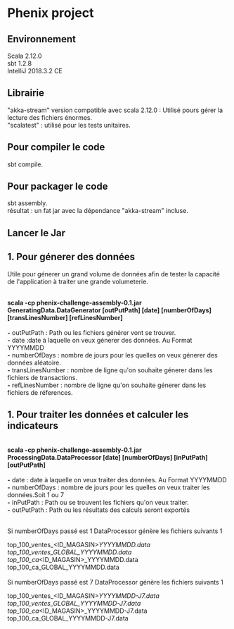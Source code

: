 <h1>Phenix project</h1>

<h2>Environnement</h2>
Scala 2.12.0<br>
sbt 1.2.8<br>
IntelliJ 2018.3.2 CE<br>

<h2>Librairie</h2>
"akka-stream" version compatible avec scala 2.12.0 : Utilisé pours gérer la lecture des fichiers énormes.<br>
"scalatest" : utilisé pour les tests unitaires.<br>

<h2>Pour compiler le code</h2>
sbt compile.
<h2>Pour packager le code</h2>
sbt assembly.<br>
résultat : un fat jar avec la dépendance "akka-stream" incluse.<br>

<h2>Lancer le Jar</h2>
  <h2>1. Pour génerer des données</h2>
  Utile pour génerer un grand volume de données afin de tester la capacité de l'application à traiter une grande volumeterie.

<br> <b>scala -cp phenix-challenge-assembly-0.1.jar GeneratingData.DataGenerator [outPutPath] [date] [numberOfDays] </b>  <b>[transLinesNumber] [refLinesNumber] </b><br>
  <br>
  <b>-</b> outPutPath : Path ou les fichiers générer vont se trouver.</b><br>
  <b>-</b> date :date à laquelle on veux génerer des données. Au Format YYYYMMDD<br>
  <b>-</b> numberOfDays : nombre de jours pour les quelles on veux génerer des données aléatoire.<br> 
  <b>-</b> transLinesNumber : nombre de ligne qu'on souhaite génerer dans les fichiers de transactions.<br>
  <b>-</b> refLinesNumber : nombre de ligne qu'on souhaite génerer dans les fichiers de réferences.<br>

  <h2>1. Pour traiter les données et calculer les indicateurs</h2>
<br> <b>scala -cp phenix-challenge-assembly-0.1.jar ProcessingData.DataProcessor [date] [numberOfDays] [inPutPath] [outPutPath] </b><br>
<br>
  <b>-</b> date : date à laquelle on veux traiter des données. Au Format YYYYMMDD<br>
  <b>-</b> numberOfDays : nombre de jours pour les quelles on veux traiter les données.Soit 1 ou 7<br>
  <b>-</b>  inPutPath : Path ou se trouvent les fichiers qu'on veux traiter.</b><br>
  <b>-</b>  outPutPath : Path ou les résultats des calculs seront exportés</b><br><br>
  
Si numberOfDays passé est 1 DataProcessor génère les fichiers suivants 1<br>

top_100_ventes_<ID_MAGASIN>_YYYYMMDD.data<br>
top_100_ventes_GLOBAL_YYYYMMDD.data<br>
top_100_ca_<ID_MAGASIN>_YYYYMMDD.data<br>
top_100_ca_GLOBAL_YYYYMMDD.data<br>
<br>
Si numberOfDays passé est 7 DataProcessor génère les fichiers suivants 1<br>

top_100_ventes_<ID_MAGASIN>_YYYYMMDD-J7.data<br>
top_100_ventes_GLOBAL_YYYYMMDD-J7.data<br>
top_100_ca_<ID_MAGASIN>_YYYYMMDD-J7.data<br>
top_100_ca_GLOBAL_YYYYMMDD-J7.data<br>

